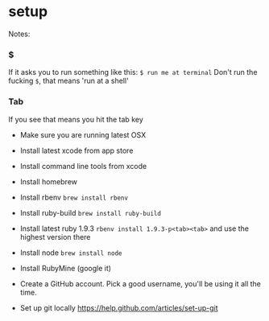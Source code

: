 setup
=====
Notes:

### $
If it asks you to run something like this:
`$ run me at terminal`
Don't run the fucking `$`, that means 'run at a shell'

### Tab
If you see <tab> that means you hit the tab key


* Make sure you are running latest OSX
* Install latest xcode from app store
* Install command line tools from xcode
* Install homebrew 
* Install rbenv `brew install rbenv`
* Install ruby-build `brew install ruby-build`
* Install latest ruby 1.9.3 `rbenv install 1.9.3-p<tab><tab>` and use the highest version there
* Install node `brew install node`
* Install RubyMine (google it)


* Create a GitHub account. Pick a good username, you'll be using it all the time.
* Set up git locally https://help.github.com/articles/set-up-git
